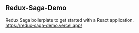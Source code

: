 ## Redux-Saga-Demo

Redux Saga boilerplate to get started with a React application.
<br/>
https://redux-saga-demo.vercel.app/
